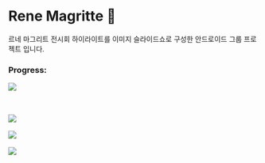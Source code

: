 # Rene Magritte 🎨
르네 마그리트 전시회 하이라이트를 이미지 슬라이드쇼로 구성한 안드로이드 그룹 프로젝트 입니다.

### Progress:
![](https://geps.dev/progress/80)

<br><br>
<img src="https://github.com/DevBinx/Project-Rene-Magritte-Android-App/assets/85083733/aaa608ac-4fdf-40c1-bfeb-b80c482a9673" />
<br><br>
<img src="https://github.com/DevBinx/Project-Rene-Magritte-Android-App/assets/85083733/b2e5b4f4-1da5-49a2-930d-4e9824b2a40f" />
<br><br>
<img src="https://github.com/DevBinx/Project-Rene-Magritte-Android-App/assets/85083733/7604097f-7452-4402-909c-889909af0660" />
